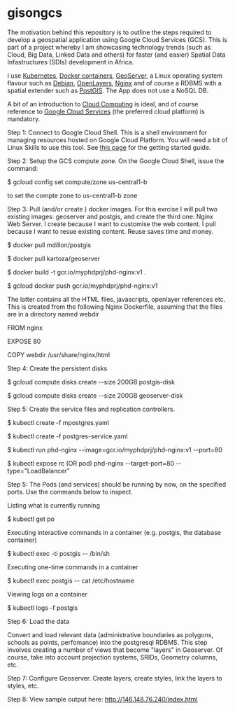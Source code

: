 # gisongcs

The motivation behind this repository is to outline the steps required to develop a geospatial application using Google Cloud Services (GCS). This is part of a project whereby I am showcasing technology trends (such as Cloud, Big Data, Linked Data and others) for faster (and easier) Spatial Data Infastructures (SDIs) development in Africa.

I use <a href="http://kubernetes.io/" target="_blank">Kubernetes</a>, <a href="https://www.docker.com/" target="_blank">Docker containers</a>, <a href="http://geoserver.org/" target="_blank" >GeoServer</a>, a Linux operating system flavour such as <a href="https://www.debian.org/" target="_blank" >Debian</a>, <a href="https://openlayers.org/" target="_blank" >OpenLayers</a>, <a href="https://www.nginx.com/resources/wiki/" target="_blank">Nginx</a> and of course a RDBMS with a spatial extender such as <a href="http://www.postgis.net/" target="_blank">PostGIS</a>. The App does not use a NoSQL DB.

A bit of an introduction to <a href="https://en.wikipedia.org/wiki/Cloud_computing" target="_blank">Cloud Computing</a> is ideal, and of course reference to <a href="https://cloud.google.com" target="_blank">Google Cloud Services</a> (the preferred cloud platform) is mandatory.

Step 1: Connect to Google Cloud Shell. This is a shell environment for managing resources hosted on Google Cloud Platform. You will need a bit of Linux Skills to use this tool. See <a href="https://cloud.google.com/shell/docs/quickstart" target="_blank"> this page</a> for the getting started guide.

Step 2: Setup the GCS compute zone. On the Google Cloud Shell, issue the command:

$ gcloud config set compute/zone us-central1-b 

to set the compte zone to us-central1-b zone

Step 3: Pull (and/or create ) docker images. For this exrcise I will pull two existing images: geoserver and postgis, and create the third one: Nginx Web Server. I create because I want to customise the web content. I pull because I want to resue existing content. Reuse saves time and money.

$ docker pull mdillon/postgis

$ docker pull kartoza/geoserver

$ docker build -t gcr.io/myphdprj/phd-nginx:v1 .

$ gcloud docker push gcr.io/myphdprj/phd-nginx:v1

The latter contains all the HTML files, javascripts, openlayer references etc. This is created from the following Nginx Dockerfile, assuming that the files are in a directory named webdir

FROM nginx

EXPOSE 80

COPY webdir /usr/share/nginx/html

Step 4: Create the persistent disks

$ gcloud compute disks create --size 200GB postgis-disk

$ gcloud compute disks create --size 200GB geoserver-disk

Step 5: Create the service files and replication controllers.

$ kubectl create -f mpostgres.yaml

$ kubectl create -f postgres-service.yaml

$ kubectl run phd-nginx --image=gcr.io/myphdprj/phd-nginx:v1 --port=80

$ kubectl expose rc (OR pod) phd-nginx --target-port=80 --type="LoadBalancer”

Step 5: The Pods (and services) should be running by now, on the specified ports. Use the commands below to inspect.

Listing what is currently running

$ kubectl get po

Executing interactive commands in a container (e.g. postgis, the database container)

$ kubectl exec -ti postgis -- /bin/sh

Executing one-time commands in a container

$ kubectl exec postgis -- cat /etc/hostname

Viewing logs on a container

$ kubectl logs -f postgis

Step 6: Load the data

Convert and load relevant data (administrative boundaries as polygons, schools as points, perfomance) into the postgresql RDBMS. This step involves creating a number of views that become "layers" in Geoserver. Of course, take into account projection systems, SRIDs, Geometry columns, etc.

Step 7: Configure Geoserver.  Create layers, create styles, link the layers to styles, etc.

Step 8: View sample output here: http://146.148.76.240/index.html

